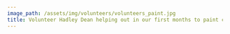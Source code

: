 ```yaml
---
image_path: /assets/img/volunteers/volunteers_paint.jpg
title: Volunteer Hadley Dean helping out in our first months to paint classrooms with Board Member Travis Alvarez
---
```

